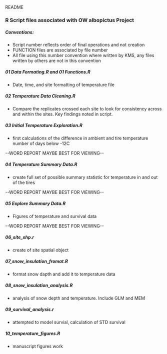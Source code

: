 README

### R Script files associated with OW albopictus Project

##### Conventions:
- Script number reflects order of final operations and not creation
- FUNCTION files are associated by file number
- All file using this number convention where written by KMS, any files written by others are not in this convention 


##### 01 Data Formating.R and 01 Functions.R
- Date, time, and site formatting of temperature file

##### 02 Temperature Data Cleaning.R
- Compare the replicates crossed each site to look for consistency across
and within the sites. Key findings noted in script.
  

##### 03 Initial Temperature Exploration.R
  - first calculations of the difference in ambient and tire temperature 
  number of days below -12C 
  
  --WORD REPORT MAYBE BEST FOR VIEWING--
  
##### 04 Temperature Summary Data.R
  - create full set of possible summary statistic for temperature in and out of the tires
  
  --WORD REPORT MAYBE BEST FOR VIEWING--
  
##### 05 Explore Summary Data.R
   - Figures of temperature and survival data 
  
  --WORD REPORT MAYBE BEST FOR VIEWING--
  
##### 06_site_shp.r
  - create of site spatial object
  
##### 07_snow_insulation_fromat.R
  - format snow dapth and add it to temperature data
  
##### 08_snow_insulation_analysis.R
  - analysis of snow depth and temperature. Include GLM and MEM 
  
##### 09_survival_analysis.r
  - attempted to model survial, calculation of STD survival
  
##### 10_temperature_figures.R
  - manuscript figures work 
  

  
